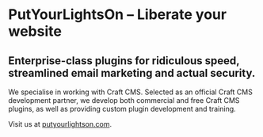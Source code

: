 # PutYourLightsOn – Liberate your website

## Enterprise-class plugins for ridiculous speed, streamlined email marketing and actual security.

We specialise in working with Craft CMS. Selected as an official Craft CMS development partner, we develop both commercial and free Craft CMS plugins, as well as providing custom plugin development and training.

Visit us at [putyourlightson.com](https://putyourlightson.com/).
